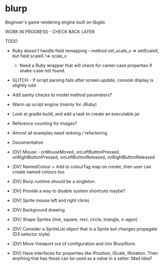 # blurp
Beginner's game rendering engine built on libgdx

WORK IN PROGRESS - CHECK BACK LATER

*TODO*
* Ruby doesn't handle field remapping - method set_scale_x => setScaleX, but field scaleX !=> scale_x
  * Need a Ruby wrapper that will check for camel-case properties if snake-case not found.
* GLITCH - If script parsing fails after screen.update, console display is slightly odd
* Add sanity checks to model method parameters?
* Warm up script engine (mainly for JRuby)
* Look at gradle build, and add a task to create an executable jar
* Reference counting for images?
* Almost all examples need redoing / refactoring
* Documentation

* [DV] Mouse - onMouseMoved, onLeftButtonPressed, onRightButtonPressed, onLeftButtonReleased, onRightButtonReleased
* [DV] NamedColour = Add to colourTag map on create, then user can create named colours too
* [DV] Blurp runtime should be a singleton.
* [DV] Provide a way to disable system shortcuts maybe?
* [DV] Sprite mouse left and right clicks
* [DV] Background drawing
* [DV] Shape Sprites (line, square, rect, circle, triangle, n-agon)
* [DV] Consider a SpriteList object that is a Sprite but changes propagate (D3 selector style)
* [DV] Move Viewport out of configuration and into BlurpStore.
* [DV] Have interfaces for properties like IPosition, IScale, IRotation. Then anything that has those can be used as a value in a setter. Mad idea?


